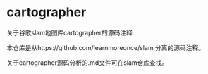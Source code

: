 # cartographer
关于谷歌slam地图库cartographer的源码注释

本仓库是从https://github.com/learnmoreonce/slam 分离的源码注释。  

关于cartographer源码分析的.md文件可在slam仓库查找。